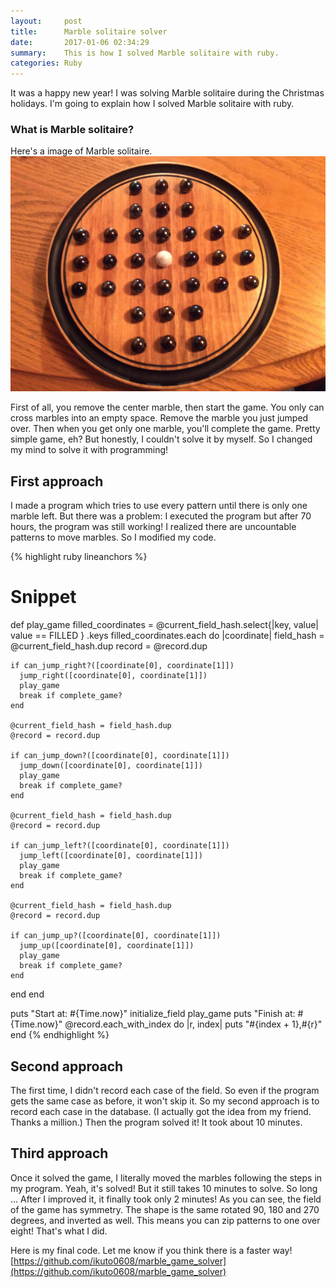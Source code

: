 ```yaml
---
layout:     post
title:      Marble solitaire solver
date:       2017-01-06 02:34:29
summary:    This is how I solved Marble solitaire with ruby.
categories: Ruby
---
```


It was a happy new year! I was solving Marble solitaire during the Christmas holidays. I'm going to explain how I solved Marble solitaire with ruby.


### What is Marble solitaire?

Here's a image of Marble solitaire.
![marble](https://github.com/ikuto0608/marble_game_solver/blob/master/images/sample1.jpg?raw=true)

First of all, you remove the center marble, then start the game.
You only can cross marbles into an empty space.
Remove the marble you just jumped over.
Then when you get only one marble, you'll complete the game.
Pretty simple game, eh? But honestly, I couldn't solve it by myself. So I changed my mind to solve it with programming!


## First approach

I made a program which tries to use every pattern until there is only one marble left.
But there was a problem: I executed the program but after 70 hours, the program was still working! I realized there are uncountable patterns to move marbles. So I modified my code.

{% highlight ruby lineanchors %}
# Snippet
def play_game
  filled_coordinates = @current_field_hash.select{|key, value| value == FILLED }
                                          .keys
  filled_coordinates.each do |coordinate|
    field_hash = @current_field_hash.dup
    record = @record.dup

    if can_jump_right?([coordinate[0], coordinate[1]])
      jump_right([coordinate[0], coordinate[1]])
      play_game
      break if complete_game?
    end

    @current_field_hash = field_hash.dup
    @record = record.dup

    if can_jump_down?([coordinate[0], coordinate[1]])
      jump_down([coordinate[0], coordinate[1]])
      play_game
      break if complete_game?
    end

    @current_field_hash = field_hash.dup
    @record = record.dup

    if can_jump_left?([coordinate[0], coordinate[1]])
      jump_left([coordinate[0], coordinate[1]])
      play_game
      break if complete_game?
    end

    @current_field_hash = field_hash.dup
    @record = record.dup

    if can_jump_up?([coordinate[0], coordinate[1]])
      jump_up([coordinate[0], coordinate[1]])
      play_game
      break if complete_game?
    end

  end
end


puts "Start at: #{Time.now}"
initialize_field
play_game
puts "Finish at: #{Time.now}"
@record.each_with_index do |r, index|
  puts "#{index + 1},#{r}"
end
{% endhighlight %}

## Second approach

The first time, I didn't record each case of the field. So even if the program gets the same case as before, it won't skip it. So my second approach is to record each case in the database. (I actually got the idea from my friend. Thanks a million.)
Then the program solved it! It took about 10 minutes.

## Third approach

Once it solved the game, I literally moved the marbles following the steps in my program. Yeah, it's solved!
But it still takes 10 minutes to solve. So long ...
After I improved it, it finally took only 2 minutes!
As you can see, the field of the game has symmetry. The shape is the same rotated 90, 180 and 270 degrees, and inverted as well.
This means you can zip patterns to one over eight! That's what I did.

Here is my final code. Let me know if you think there is a faster way!
[https://github.com/ikuto0608/marble_game_solver](https://github.com/ikuto0608/marble_game_solver)
